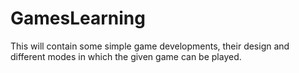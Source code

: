 # GamesLearning
This will contain some simple game developments, their design and different modes in which the given game can be played.
